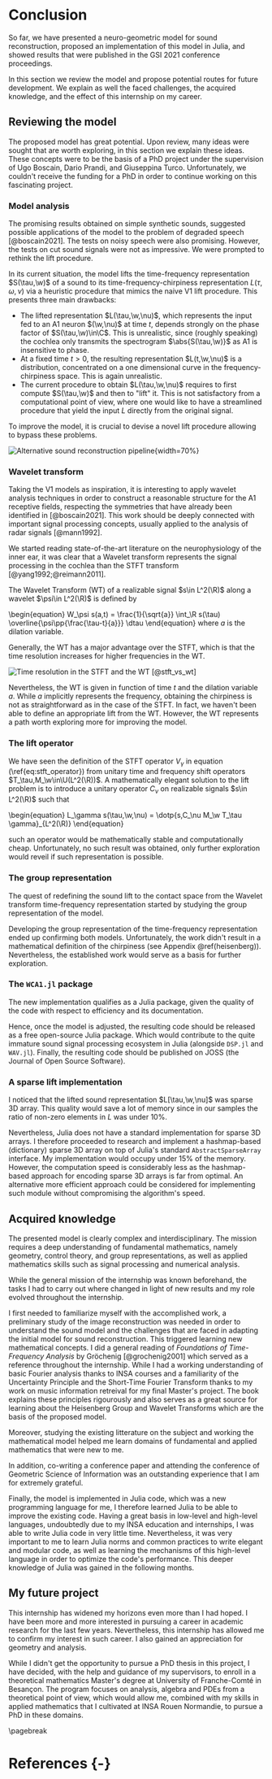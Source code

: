 # Conclusion

So far, we have presented a neuro-geometric model for sound reconstruction,
proposed an implementation of this model in Julia,
and showed results that were published in the GSI 2021 conference proceedings.

In this section we review the model and propose potential
routes for future development.
We explain as well the faced challenges, the acquired knowledge,
and the effect of this internship on my career.

## Reviewing the model

The proposed model has great potential.
Upon review, many ideas were sought that are worth exploring,
in this section we explain these ideas.
These concepts were to be the basis of a PhD project
under the supervision of Ugo Boscain, Dario Prandi, and Giuseppina Turco.
Unfortunately, we couldn't receive the funding for a PhD
in order to continue working on this fascinating project.

### Model analysis

The promising results obtained on simple synthetic sounds,
suggested possible applications of the model to the problem
of degraded speech [@boscain2021].
The tests on noisy speech were also promising.
However, the tests on cut sound signals were not as impressive.
We were prompted to rethink the lift procedure.

In its current situation, the model lifts the time-frequency representation $S(\tau,\w)$
of a sound to its time-frequency-chirpiness representation $L(\tau,\omega,\nu)$
via a heuristic procedure that mimics the naive V1 lift procedure.
This presents three main drawbacks:

- The lifted representation $L(\tau,\w,\nu)$, which represents the input fed to an A1 neuron
  $(\w,\nu)$ at time $t$, depends strongly on the phase factor of $S(\tau,\w)\in\C$.
  This is unrealistic, since (roughly speaking) the cochlea only transmits the spectrogram
  $\abs{S(\tau,\w)}$ as A1 is insensitive to phase.
- At a fixed time $t>0$, the resulting representation $L(t,\w,\nu)$ is a distribution,
  concentrated on a one dimensional curve in the frequency-chirpiness space.
  This is again unrealistic.
- The current procedure to obtain $L(\tau,\w,\nu)$ requires to first compute $S(\tau,\w)$
  and then to "lift" it.
  This is not satisfactory from a computational point of view, where one would like to have
  a streamlined procedure that yield the input $L$ directly from the original signal.

To improve the model, it is crucial to devise a novel lift procedure allowing to bypass these problems.

![Alternative sound reconstruction pipeline](img/new_pipeline.png){width=70%}

### Wavelet transform

Taking the V1 models as inspiration, it is interesting to apply wavelet analysis techniques
in order to construct a reasonable structure for the A1 receptive fields,
respecting the symmetries that have already been identified in [@boscain2021].
This work should be deeply connected with important signal processing concepts,
usually applied to the analysis of radar signals [@mann1992].

We started reading state-of-the-art literature on the neurophysiology of the inner ear,
it was clear that a Wavelet transform represents the signal processing
in the cochlea than the STFT transform [@yang1992;@reimann2011].

The Wavelet Transform (WT) of a realizable signal $s\in L^2(\R)$ along
a wavelet $\psi\in L^2(\R)$ is defined by

\begin{equation}
W_\psi s(a,t) = \frac{1}{\sqrt{a}} \int_\R s(\tau) \overline{\psi\pp{\frac{\tau-t}{a}}} \dtau
\end{equation}
where $a$ is the dilation variable.

Generally, the WT has a major advantage over the STFT, which is that the time resolution
increases for higher frequencies in the WT.

![Time resolution in the STFT and the WT [@stft_vs_wt]](img/stft_vs_wt.jpg)

Nevertheless, the WT is given in function of time $t$ and the dilation variable $a$.
While $a$ implicitly represents the frequency, obtaining the chirpiness
is not as straightforward as in the case of the STFT.
In fact, we haven't been able to define an appropriate lift from the WT.
However, the WT represents a path worth exploring more for improving the model.

### The lift operator

We have seen the definition of the STFT operator $V_\gamma$ in equation (\ref{eq:stft_operator})
from unitary time and frequency shift operators $T_\tau,M_\w\in\U(L^2(\R))$.
A mathematically elegant solution to the lift problem is to introduce
a unitary operator $C_\nu$ on realizable signals $s\in L^2(\R)$ such that

\begin{equation}
L_\gamma s(\tau,\w,\nu) = \dotp{s,C_\nu M_\w T_\tau \gamma}_{L^2(\R)}
\end{equation}

such an operator would be mathematically stable and computationally cheap.
Unfortunately, no such result was obtained, only further exploration
would reveil if such representation is possible.

### The group representation

The quest of redefining the sound lift to the contact space from the Wavelet
transform time-frequency representation started by studying the group representation of the model.

Developing the group representation of the time-frequency representation ended up
confirming both models.
Unfortunately, the work didn't result in a mathematical definition of the chirpiness
(see Appendix \@ref(heisenberg)).
Nevertheless, the established work would serve as a basis for further exploration.

### The `WCA1.jl` package

The new implementation qualifies as a Julia package,
given the quality of the code with respect to efficiency and its documentation.

Hence, once the model is adjusted, the resulting code should be released
as a free open-source Julia package.
Which would contribute to the quite immature sound signal processing ecosystem
in Julia (alongside `DSP.jl` and `WAV.jl`).
Finally, the resulting code should be published on JOSS (the Journal of Open Source Software).

### A sparse lift implementation

I noticed that the lifted sound representation $L[\tau,\w,\nu]$ was sparse 3D array.
This quality would save a lot of memory since in our samples the ratio of non-zero
elements in $L$ was under $10\%$.

Nevertheless, Julia does not have a standard implementation for sparse 3D arrays.
I therefore proceeded to research and implement a hashmap-based (dictionary) sparse 3D array
on top of Julia's standard `AbstractSparseArray` interface.
My implementation would occupy under $15\%$ of the memory.
However, the computation speed is considerably less as the hashmap-based approach
for encoding sparse 3D arrays is far from optimal.
An alternative more efficient approach could be considered for implementing such module
without compromising the algorithm's speed.

## Acquired knowledge

The presented model is clearly complex and interdisciplinary.
The mission requires a deep understanding of fundamental mathematics,
namely geometry, control theory, and group representations,
as well as applied mathematics skills such as
signal processing and numerical analysis.

While the general mission of the internship was known beforehand,
the tasks I had to carry out where changed in light of new results
and my role evolved throughout the internship.

I first needed to familiarize myself with the accomplished work,
a preliminary study of the image reconstruction was needed
in order to understand the sound model and the challenges that are
faced in adapting the initial model for sound reconstruction.
This triggered learning new mathematical concepts.
I did a general reading of *Foundations of Time-Frequency Analysis* by Gröchenig [@grochenig2001]
which served as a reference throughout the internship.
While I had a working understanding of basic Fourier analysis thanks to INSA courses
and a familiarity of the Uncertainty Principle and the Short-Time Fourier Transform
thanks to my work on music information retreival for my final Master's project.
The book explains these principles rigourously and also serves as a great source
for learning about the Heisenberg Group and Wavelet Transforms which are the basis
of the proposed model.

Moreover, studying the existing litterature on the subject and working
the mathematical model helped me learn domains
of fundamental and applied mathematics that were new to me.

In addition, co-writing a conference paper and attending the conference
of Geometric Science of Information was an outstanding experience
that I am for extremely grateful.

Finally, the model is implemented in Julia code, which was a new programming language for me,
I therefore learned Julia to be able to improve the existing code.
Having a great basis in low-level and high-level languages,
undoubtedly due to my INSA education and internships,
I was able to write Julia code in very little time.
Nevertheless, it was very important to me to learn
Julia norms and common practices to write elegant and modular code,
as well as learning the mechanisms of this high-level language
in order to optimize the code's performance.
This deeper knowledge of Julia was gained in the following months.

## My future project

This internship has widened my horizons even more than I had hoped.
I have been more and more interested in pursuing a career in academic research
for the last few years.
Nevertheless, this internship has allowed me to confirm my interest
in such career.
I also gained an appreciation for geometry and analysis.

While I didn't get the opportunity to pursue a PhD thesis in this project,
I have decided, with the help and guidance of my supervisors, to enroll in a
theoretical mathematics Master's degree at University of Franche-Comté in Besançon.
The program focuses on analysis, algebra and PDEs from a theoretical point of view,
which would allow me, combined with my skills in applied mathematics that
I cultivated at INSA Rouen Normandie, to pursue a PhD in these domains.

\pagebreak

# References {-}